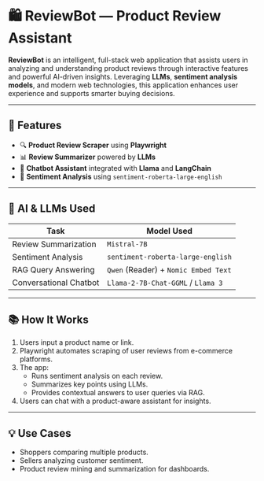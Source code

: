 # 🛍️ ReviewBot — Product Review Assistant

**ReviewBot** is an intelligent, full-stack web application that assists users in analyzing and understanding product reviews through interactive features and powerful AI-driven insights. Leveraging **LLMs**, **sentiment analysis models**, and modern web technologies, this application enhances user experience and supports smarter buying decisions.

---

## 🚀 Features

- 🔍 **Product Review Scraper** using **Playwright**
- 📊 **Review Summarizer** powered by **LLMs**
- 💬 **Chatbot Assistant** integrated with **Llama** and **LangChain**
- 🤖 **Sentiment Analysis** using `sentiment-roberta-large-english`

---

## 🧠 AI & LLMs Used

| Task                   | Model Used                          |
|------------------------|-------------------------------------|
| Review Summarization   | `Mistral-7B`                        |
| Sentiment Analysis     | `sentiment-roberta-large-english`  |
| RAG Query Answering    | `Qwen` (Reader) + `Nomic Embed Text` |
| Conversational Chatbot | `Llama-2-7B-Chat-GGML` / `Llama 3` |

---

## 📚 How It Works

1. Users input a product name or link.
2. Playwright automates scraping of user reviews from e-commerce platforms.
3. The app:
   - Runs sentiment analysis on each review.
   - Summarizes key points using LLMs.
   - Provides contextual answers to user queries via RAG.
4. Users can chat with a product-aware assistant for insights.

---

## 💡 Use Cases

- Shoppers comparing multiple products.
- Sellers analyzing customer sentiment.
- Product review mining and summarization for dashboards.


